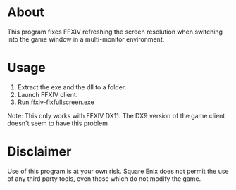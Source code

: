 About
=====

This program fixes FFXIV refreshing the screen resolution when switching into the game window in a multi-monitor environment.

Usage
=====

1. Extract the exe and the dll to a folder.
2. Launch FFXIV client.
3. Run ffxiv-fixfullscreen.exe

Note: This only works with FFXIV DX11. The DX9 version of the game client doesn't seem to have this problem

Disclaimer
=====
Use of this program is at your own risk. Square Enix does not permit the use of any third party tools, even those which do not modify the game.
